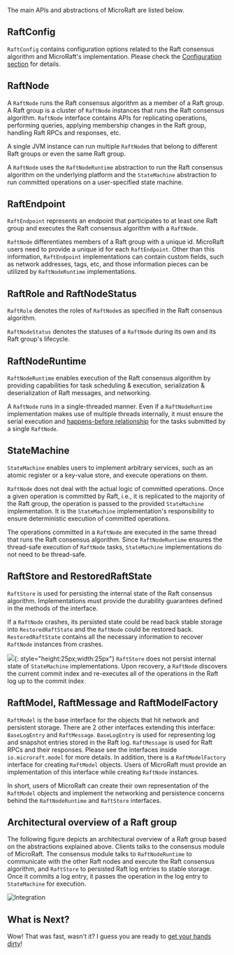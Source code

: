 
The main APIs and abstractions of MicroRaft are listed below. 


## RaftConfig

`RaftConfig` contains configuration options related to the Raft consensus 
algorithm and MicroRaft's implementation. Please check 
the [Configuration section](../../user-guide/configuration/) for details.


## RaftNode

A `RaftNode` runs the Raft consensus algorithm as a member of a Raft group. 
A Raft group is a cluster of `RaftNode` instances that runs the Raft consensus
algorithm. `RaftNode` interface contains APIs for replicating operations, 
performing queries, applying membership changes in the Raft group, handling 
Raft RPCs and responses, etc.

A single JVM instance can run multiple `RaftNode`s that belong to different 
Raft groups or even the same Raft group. 

A `RaftNode` uses the `RaftNodeRuntime` abstraction to run the Raft consensus
algorithm on the underlying platform and the `StateMachine` abstraction to run
committed operations on a user-specified state machine. 


## RaftEndpoint

`RaftEndpoint` represents an endpoint that participates to at least one Raft
group and executes the Raft consensus algorithm with a `RaftNode`.
 
`RaftNode` differentiates members of a Raft group with a unique id. MicroRaft
users need to provide a unique id for each `RaftEndpoint`. Other than this 
information, `RaftEndpoint` implementations can contain custom fields, such as
network addresses, tags, etc, and those information pieces can be utilized by
`RaftNodeRuntime` implementations.


## RaftRole and RaftNodeStatus 

`RaftRole` denotes the roles of `RaftNode`s as specified in the Raft consensus 
algorithm.

`RaftNodeStatus` denotes the statuses of a `RaftNode` during its own and its
Raft group's lifecycle.


## RaftNodeRuntime

`RaftNodeRuntime` enables execution of the Raft consensus algorithm by 
providing capabilities for task scheduling & execution, serialization &
deserialization of Raft messages, and networking.

A `RaftNode` runs in a single-threaded manner. Even if a `RaftNodeRuntime` 
implementation makes use of multiple threads internally, it must ensure 
the serial execution and 
[happens-before relationship](https://docs.oracle.com/javase/specs/jls/se8/html/jls-17.html)
for the tasks submitted by a single `RaftNode`.


## StateMachine

`StateMachine` enables users to implement arbitrary services, such as an atomic 
register or a key-value store, and execute operations on them. 

`RaftNode` does not deal with the actual logic of committed operations. Once
a given operation is committed by Raft, i.e., it is replicated to the majority
of the Raft group, the operation is passed to the provided `StateMachine` 
implementation. It is the `StateMachine` implementation's responsibility to 
ensure deterministic execution of committed operations.
 
The operations committed in a `RaftNode` are executed in the same thread that 
runs the Raft consensus algorithm. Since `RaftNodeRuntime` ensures 
the thread-safe execution of `RaftNode` tasks, `StateMachine` implementations 
do not need to be thread-safe.


## RaftStore and RestoredRaftState

`RaftStore` is used for persisting the internal state of the Raft consensus 
algorithm. Implementations must provide the durability guarantees defined
in the methods of the interface. 

If a `RaftNode` crashes, its persisted state could be read back stable storage
into `RestoredRaftState` and the `RaftNode` could be restored back. 
`RestoredRaftState` contains all the necessary information to recover 
`RaftNode` instances from crashes.

![](/img/info.png){: style="height:25px;width:25px"} `RaftStore` does not 
persist internal state of `StateMachine` implementations. Upon recovery, 
a `RaftNode` discovers the current commit index and re-executes all of 
the operations in the Raft log up to the commit index.


## RaftModel, RaftMessage and RaftModelFactory

`RaftModel` is the base interface for the objects that hit network and 
persistent storage. There are 2 other interfaces extending this interface:
`BaseLogEntry` and `RaftMessage`. `BaseLogEntry` is used for representing
log and snapshot entries stored in the Raft log. `RaftMessage` is used for 
Raft RPCs and their responses. Please see the interfaces inside 
`io.microraft.model` for more details. In addition, there is a 
`RaftModelFactory` interface for creating `RaftModel` objects. Users of 
MicroRaft must provide an implementation of this interface while 
creating `RaftNode` instances. 

In short, users of MicroRaft can create their own representation of 
the `RaftModel` objects and implement the networking and persistence concerns
behind the `RaftNodeRuntime` and `RaftStore` interfaces.

 
## Architectural overview of a Raft group

The following figure depicts an architectural overview of a Raft group based on
the abstractions explained above. Clients talks to the consensus module of 
MicroRaft. The consensus module talks to `RaftNodeRuntime` to communicate with 
the other Raft nodes and execute the Raft consensus algorithm, and `RaftStore`
to persisted Raft log entries to stable storage. Once it commits a log entry,
it passes the operation in the log entry to `StateMachine` for execution.

![Integration](/img/architectural_overview.png)


## What is Next?

Wow! That was fast, wasn't it? I guess you are ready to 
[get your hands dirty](how-to-use-microraft.md)!
